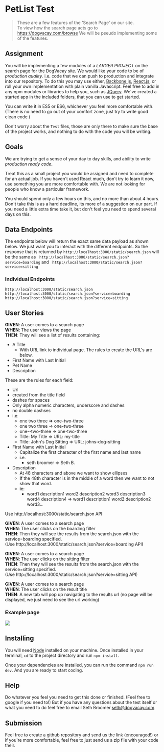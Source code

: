 # PetList Test
> These are a few features of the 'Search Page' on our site.  
To view how the search page acts go to https://dogvacay.com/browse
We will be pseudo implementing some of the features.

## Assignment
You will be implementing a few modules of a _LARGER PROJECT_ on the search page for the DogVacay site. We would like your code to be of _production quality_.  i.e. code that we can push to production and integrate into our repository. To do this you may use either, [Backbone.js](http://backbonejs.org/), [React.js](https://facebook.github.io/react/), or roll your own implementation with plain vanilla Javascript. Feel free to add in any npm modules or libraries to help you, such as [JQuery](https://jquery.com/). We've created a started app in the included folders, that you can use to get started.

You can write it in ES5 or ES6, whichever you feel more comfortable with. (There is no need to go out of your comfort zone, just try to write good clean code.)  

Don't worry about the `Test` files, those are only there to make sure the base of the project works, and nothing to do with the code you will be writing.  

## Goals

We are trying to get a sense of your day to day skills, and ability to write _production ready code_.

Treat this as a small project you would be assigned and need to complete for an actual job. If you haven't used React much, don't try to learn it now, use something you are more comfortable with. We are not looking for people who know a particular framework.

You should spend only a few hours on this, and no more than about 4 hours. Don't take this is as a hard deadline, its more of a suggestion on our part. If you need a little extra time take it, but don't feel you need to spend several days on this.  

## Data Endpoints

The endpoints below will return the exact same data payload as shown below. We just want you to interact with the different endpoints.
So the response that is returned by `http://localhost:3000/static/search.json` will be the same as `
http://localhost:3000/static/search.json?service=boarding` and `
http://localhost:3000/static/search.json?service=sitting`

### Individual Endpoints

```
http://localhost:3000/static/search.json
http://localhost:3000/static/search.json?service=boarding
http://localhost:3000/static/search.json?service=sitting
```

## User Stories

__GIVEN__: A user comes to a search page  
__WHEN__: The user views the page  
__THEN__: They will see a list of results containing:

* A Title
  * With URL link to individual page.  The rules to create the URL's are below.
* First Name with Last Initial
* Pet Name
* Description


These are the rules for each field:
* Url
 * created from the title field
 * dashes for spaces
 * Only alpha numeric characters, underscore and dashes
 * no double dashses
 * i.e:
    * one two three => one-two-three
    * one two  three => one-two-three
    * one--two-three => one-two-three
    * Title: My Title => URL: my-title
    * Title: John's Dog Sitting => URL: johns-dog-sitting
* First Name with Last Initial
  * Capitalize the first character of the first name and last name
  * i.e.
    * seth broomer => Seth B.
* Description
  * At 48 characters and above we want to show ellipses
  * If the 48th character is in the middle of a word then we want to not show that word.
  * ie:
    * word1 description1 word2 description2 word3 description3 word4 description4 => word1 description1 word2 description2 word3...    

Use http://localhost:3000/static/search.json API  

__GIVEN__: A user comes to a search page  
__WHEN__: The user clicks on the boarding filter  
__THEN__: Then they will see the results from the search.json  with the service=boarding specified.  
(Use http://localhost:3000/static/search.json?service=boarding API)

__GIVEN__: A user comes to a search page  
__WHEN__: The user clicks on the sitting filter  
__THEN__: Then they will see the results from the search.json  with the service=sitting specified.  
(Use http://localhost:3000/static/search.json?service=sitting API)

__GIVEN__: A user comes to a search page  
__WHEN__: The user clicks on the result title  
__THEN__: A new tab will pop up navigating to the results url
(no page will be displayed, we just need to see the url working)  


### Example page
![](./example/example.png)

## Installing

You will need [Node](https://nodejs.org/en/) installed on your machine. Once installed in your terminal, `cd` to the project directory and run `npm install`.

Once your dependencies are installed, you can run the command `npm run dev`. And you are ready to start coding.

## Help
Do whatever you feel you need to get this done or finished.
(Feel free to google if you need to!) But if you have any questions about the test itself or what
you need to do feel free to email Seth Broomer <seth@dogvacay.com>.

## Submission
Feel free to create a github repository and send us the link (encouraged!) or if you're more comfortable,
feel free to just send us a zip file with your code their.
